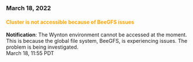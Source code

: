 ### March 18, 2022

#### <span style="color: orange;">Cluster is not accessible because of BeeGFS issues</span>

**Notification**: The Wynton environment cannot be accessed at the moment. This is because the global file system, BeeGFS, is experiencing issues. The problem is being investigated.
<br><span class="timestamp">March 18, 11:55 PDT</span>

<!--
start: 2022-03-18T11:55:00
stop: 2022-03-18T...?
length: ... hours
severity: major-outage
affected: jobs, beegfs, compute
reason: internal
 -->
